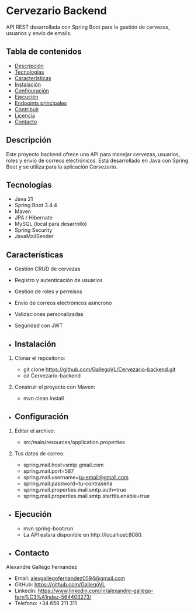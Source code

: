 # Cervezario Backend

API REST desarrollada con Spring Boot para la gestión de cervezas, usuarios y envío de emails.
## Tabla de contenidos

- [Descripción](#descripción)
- [Tecnologías](#tecnologías)
- [Características](#características)
- [Instalación](#instalación)
- [Configuración](#configuración)
- [Ejecución](#ejecución)
- [Endpoints principales](#endpoints-principales)
- [Contribuir](#contribuir)
- [Licencia](#licencia)
- [Contacto](#contacto)

## Descripción

Este proyecto backend ofrece una API para manejar cervezas, usuarios, roles y envío de correos electrónicos. Está desarrollado en Java con Spring Boot y se utiliza para la aplicación Cervezario.

## Tecnologías

- Java 21
- Spring Boot 3.4.4
- Maven
- JPA / Hibernate
- MySQL (local para desarrollo)
- Spring Security
- JavaMailSender

## Características

- Gestión CRUD de cervezas
- Registro y autenticación de usuarios
- Gestión de roles y permisos
- Envío de correos electrónicos asíncrono
- Validaciones personalizadas
- Seguridad con JWT

- ## Instalación

1. Clonar el repositorio:

   - git clone https://github.com/GallegoVL/Cervezario-backend.git
   - cd Cervezario-backend

2. Construir el proyecto con Maven:

   - mvn clean install

- ## Configuración

1. Editar el archivo:

     - src/main/resources/application.properties

2. Tus datos de correo:

     - spring.mail.host=smtp.gmail.com
     - spring.mail.port=587
     - spring.mail.username=tu-email@gmail.com
     - spring.mail.password=tu-contraseña
     - spring.mail.properties.mail.smtp.auth=true
     - spring.mail.properties.mail.smtp.starttls.enable=true

  - ## Ejecución

      - mvn spring-boot:run
      - La API estará disponible en http://localhost:8080.

  - ## Contacto

  Alexandre Gallego Fernández
   - Email: alexgallegofernandez0594@gmail.com
   - GitHub: https://github.com/GallegoVL
   - Linkedin: https://www.linkedin.com/in/alexandre-gallego-fern%C3%A1ndez-564403273/
   - Telefono: +34 658 211 311
